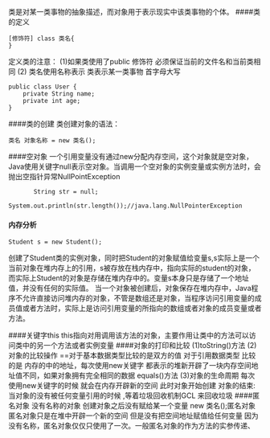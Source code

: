 类是对某一类事物的抽象描述，而对象用于表示现实中该类事物的个体。
####类的定义
```
[修饰符] class 类名{
}
```
定义类的注意：
(1)如果类使用了public 修饰符 必须保证当前的文件名和当前类相同
(2) 类名使用名称表示 类表示某一类事物 首字母大写
```
public class User {
    private String name;
    private int age;
}

```
####类的创建
类创建对象的语法：
```
类名 对象名称 = new 类名();
```
####空对象
一个引用变量没有通过new分配内存空间，这个对象就是空对象，Java使用关键字null表示空对象。当调用一个空对象的实例变量或实例方法时，会抛出空指针异常NullPointException
```
       String str = null;
       System.out.println(str.length());//java.lang.NullPointerException
```

#### 内存分析
```
Student s = new Student();
```
创建了Student类的实例对象，同时把Student的对象赋值给变量s,s实际上是一个当前对象在堆内存上的引用，s被存放在栈内存中，指向实际的student的对象，而实际上Student的对象是存储在堆内存中的。变量s本身只是存储了一个地址值，并没有任何的实际值。
当一个对象被创建后，对象保存在堆内存中，Java程序不允许直接访问堆内存的对象，不管是数组还是对象，当程序访问引用变量的成员值或者方法时，实际上是访问引用变量的所指向的数组或者对象的成员变量或者方法。

####关键字this
this指向对用调用该方法的对象，主要作用让类中的方法可以访问类中的另一个方法或者实例变量
####对象的打印和比较
(1)toString()方法
(2)对象的比较操作
==对于基本数据类型比较的是双方的值
对于引用数据类型 比较的是 内存的中的地址，每次使用new关键字 都表示的堆新开辟了一块内存空间地址值不同，如果对象拥有完全相同的数据 equals()方法
(3)对象的生命周期 
每次使用new关键字的时候 就会在内存开辟新的空间 此时对象开始创建
对象的结束:当对象的没有被任何变量引用的时候 ,等着垃圾回收机制GCL  来回收垃圾 
####匿名对象
没有名称的对象 创建对象之后没有赋给某一个变量
new 类名();匿名对象 匿名对象只是在堆中开辟一个新的空间 但是没有把空间地址赋值给任何变量
因为没有名称，匿名对象仅仅只使用了一次。一般匿名对象的作为方法的实参传递、
